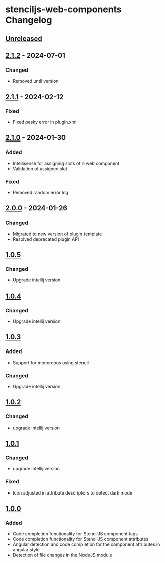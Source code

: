 <!-- Keep a Changelog guide -> https://keepachangelog.com -->

# stenciljs-web-components Changelog

## [Unreleased]

## [2.1.2] - 2024-07-01

### Changed

- Removed until version

## [2.1.1] - 2024-02-12

### Fixed

- Fixed pesky error in plugin.xml

## [2.1.0] - 2024-01-30

### Added

- Intellisense for assigning slots of a web component
- Validation of assigned slot

### Fixed

- Removed random error log

## [2.0.0] - 2024-01-26

### Changed

- Migrated to new version of plugin template
- Resolved deprecated plugin API

## [1.0.5]

### Changed

- Upgrade intellij version

## [1.0.4]

### Changed

- Upgrade intellij version

## [1.0.3]

### Added

- Support for monorepos using stencil

### Changed

- Upgrade intellij version

## [1.0.2]

### Changed

- upgrade intellij version

## [1.0.1]

### Changed

- upgrade intellij version

### Fixed

- Icon adjusted in attribute descriptors to detect dark mode

## [1.0.0]

### Added

- Code completion functionality for StencilJS component tags
- Code completion functionality for StencilJS component attributes
- Angular detection and code completion for the component attributes in angular style
- Detection of file changes in the NodeJS module

[Unreleased]: https://github.com/GlennLefevere/stenciljs-plugin/compare/v2.1.2...HEAD
[2.1.2]: https://github.com/GlennLefevere/stenciljs-plugin/compare/v2.1.1...v2.1.2
[2.1.1]: https://github.com/GlennLefevere/stenciljs-plugin/compare/v2.1.0...v2.1.1
[2.1.0]: https://github.com/GlennLefevere/stenciljs-plugin/compare/v2.0.0...v2.1.0
[2.0.0]: https://github.com/GlennLefevere/stenciljs-plugin/compare/v1.0.5...v2.0.0
[1.0.5]: https://github.com/GlennLefevere/stenciljs-plugin/compare/v1.0.4...v1.0.5
[1.0.4]: https://github.com/GlennLefevere/stenciljs-plugin/compare/v1.0.3...v1.0.4
[1.0.3]: https://github.com/GlennLefevere/stenciljs-plugin/compare/v1.0.2...v1.0.3
[1.0.2]: https://github.com/GlennLefevere/stenciljs-plugin/compare/v1.0.1...v1.0.2
[1.0.1]: https://github.com/GlennLefevere/stenciljs-plugin/compare/v1.0.0...v1.0.1
[1.0.0]: https://github.com/GlennLefevere/stenciljs-plugin/commits/v1.0.0

